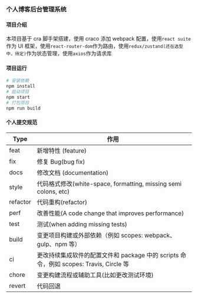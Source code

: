 ### 个人博客后台管理系统

#### 项目介绍

本项目基于 cra 脚手架搭建，使用 craco 添加 webpack 配置，使用`react suite`作为 UI 框架，使用`react-router-dom`作为路由，使用`redux/zustand(还在选型中，待定)`作为状态管理，使用`axios`作为请求库

#### 项目运行

```bash
# 安装依赖
npm install
# 启动项目
npm start
# 打包项目
npm run build
```

#### 个人提交规范

| Type     | 作用                                                                                   |
| -------- | -------------------------------------------------------------------------------------- |
| feat     | 新增特性 (feature)                                                                     |
| fix      | 修复 Bug(bug fix)                                                                      |
| docs     | 修改文档 (documentation)                                                               |
| style    | 代码格式修改(white-space, formatting, missing semi colons, etc)                        |
| refactor | 代码重构(refactor)                                                                     |
| perf     | 改善性能(A code change that improves performance)                                      |
| test     | 测试(when adding missing tests)                                                        |
| build    | 变更项目构建或外部依赖（例如 scopes: webpack、gulp、npm 等）                           |
| ci       | 更改持续集成软件的配置文件和 package 中的 scripts 命令，例如 scopes: Travis, Circle 等 |
| chore    | 变更构建流程或辅助工具(比如更改测试环境)                                               |
| revert   | 代码回退                                                                               |
